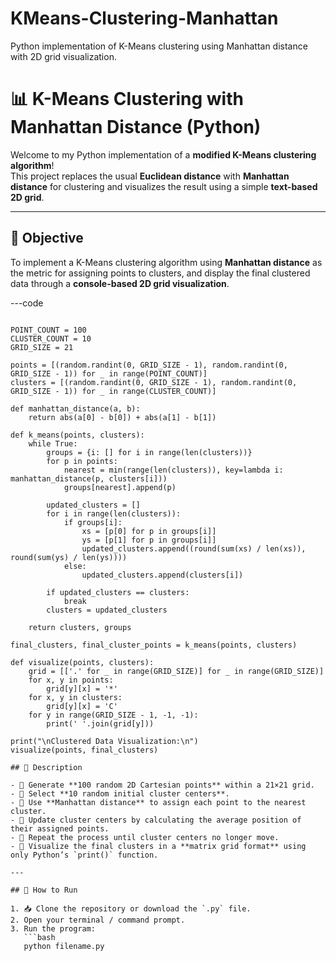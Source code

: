 # KMeans-Clustering-Manhattan
Python implementation of K-Means clustering using Manhattan distance with 2D grid visualization.
# 📊 K-Means Clustering with Manhattan Distance (Python)

Welcome to my Python implementation of a **modified K-Means clustering algorithm**!  
This project replaces the usual **Euclidean distance** with **Manhattan distance** for clustering and visualizes the result using a simple **text-based 2D grid**.

---

## 📌 Objective

To implement a K-Means clustering algorithm using **Manhattan distance** as the metric for assigning points to clusters, and display the final clustered data through a **console-based 2D grid visualization**.

---code

```import random

POINT_COUNT = 100
CLUSTER_COUNT = 10
GRID_SIZE = 21

points = [(random.randint(0, GRID_SIZE - 1), random.randint(0, GRID_SIZE - 1)) for _ in range(POINT_COUNT)]
clusters = [(random.randint(0, GRID_SIZE - 1), random.randint(0, GRID_SIZE - 1)) for _ in range(CLUSTER_COUNT)]

def manhattan_distance(a, b):
    return abs(a[0] - b[0]) + abs(a[1] - b[1])

def k_means(points, clusters):
    while True:
        groups = {i: [] for i in range(len(clusters))}
        for p in points:
            nearest = min(range(len(clusters)), key=lambda i: manhattan_distance(p, clusters[i]))
            groups[nearest].append(p)

        updated_clusters = []
        for i in range(len(clusters)):
            if groups[i]:
                xs = [p[0] for p in groups[i]]
                ys = [p[1] for p in groups[i]]
                updated_clusters.append((round(sum(xs) / len(xs)), round(sum(ys) / len(ys))))
            else:
                updated_clusters.append(clusters[i])

        if updated_clusters == clusters:
            break
        clusters = updated_clusters

    return clusters, groups

final_clusters, final_cluster_points = k_means(points, clusters)

def visualize(points, clusters):
    grid = [['.' for _ in range(GRID_SIZE)] for _ in range(GRID_SIZE)]
    for x, y in points:
        grid[y][x] = '*'
    for x, y in clusters:
        grid[y][x] = 'C'
    for y in range(GRID_SIZE - 1, -1, -1):
        print(' '.join(grid[y]))

print("\nClustered Data Visualization:\n")
visualize(points, final_clusters)   

## 📄 Description  

- 📌 Generate **100 random 2D Cartesian points** within a 21×21 grid.
- 📌 Select **10 random initial cluster centers**.
- 📌 Use **Manhattan distance** to assign each point to the nearest cluster.
- 📌 Update cluster centers by calculating the average position of their assigned points.
- 📌 Repeat the process until cluster centers no longer move.
- 📌 Visualize the final clusters in a **matrix grid format** using only Python’s `print()` function.

---

## 🚀 How to Run  

1. 📥 Clone the repository or download the `.py` file.
2. Open your terminal / command prompt.
3. Run the program:
   ```bash
   python filename.py
   
